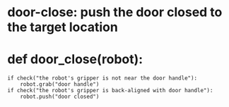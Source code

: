 # door-close: push the door closed to the target location
# def door_close(robot):
    if check("the robot's gripper is not near the door handle"):
        robot.grab("door handle")
    if check("the robot's gripper is back-aligned with door handle"):
        robot.push("door closed")